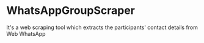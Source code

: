 # WhatsAppGroupScraper
It's a web scraping tool which extracts the participants' contact details from Web WhatsApp
